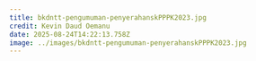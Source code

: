 ```yaml
---
title: bkdntt-pengumuman-penyerahanskPPPK2023.jpg
credit: Kevin Daud Oemanu
date: 2025-08-24T14:22:13.758Z
image: ../images/bkdntt-pengumuman-penyerahanskPPPK2023.jpg
---
```


